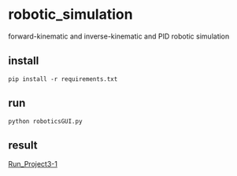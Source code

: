 # robotic_simulation
forward-kinematic and inverse-kinematic and PID robotic simulation
## install

```
pip install -r requirements.txt

```
## run
```
python roboticsGUI.py

```
## result

[Run_Project3-1](Run_Project3-1.gif)
